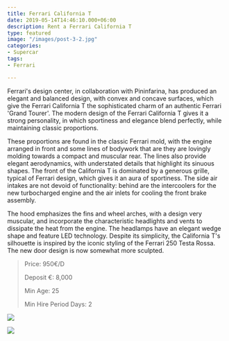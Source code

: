 ```yaml
---
title: Ferrari California T
date: 2019-05-14T14:46:10.000+06:00
description: Rent a Ferrari California T
type: featured
image: "/images/post-3-2.jpg"
categories:
- Supercar
tags:
- Ferrari

---
```

Ferrari's design center, in collaboration with Pininfarina, has produced an elegant and balanced design, with convex and concave surfaces, which give the Ferrari California T the sophisticated charm of an authentic Ferrari 'Grand Tourer'. The modern design of the Ferrari California T gives it a strong personality, in which sportiness and elegance blend perfectly, while maintaining classic proportions. 

These proportions are found in the classic Ferrari mold, with the engine arranged in front and some lines of bodywork that are they are lovingly molding towards a compact and muscular rear. The lines also provide elegant aerodynamics, with understated details that highlight its sinuous shapes. The front of the California T is dominated by a generous grille, typical of Ferrari design, which gives it an aura of sportiness. The side air intakes are not devoid of functionality: behind are the intercoolers for the new turbocharged engine and the air inlets for cooling the front brake assembly. 

The hood emphasizes the fins and wheel arches, with a design very muscular, and incorporate the characteristic headlights and vents to dissipate the heat from the engine. The headlamps have an elegant wedge shape and feature LED technology. Despite its simplicity, the California T's silhouette is inspired by the iconic styling of the Ferrari 250 Testa Rossa. The new door design is now somewhat more sculpted.

> Price: 950€/D
>
> Deposit €: 8,000
>
> Min Age: 25
>
> Min Hire Period Days: 2

![](/images/ferrari-california-t_large-a1.jpg)

[![](/images/boton.png)](/contac)